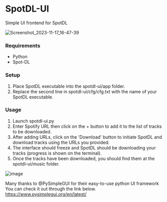 # SpotDL-UI
Simple UI frontend for SpotDL

![Screenshot_2023-11-17_16-47-39](https://github.com/splatert/spotdl-ui/assets/82643571/2efb916d-b7b6-4227-8953-82146289f220)


### Requirements
- Python
- Spot-DL

### Setup
1. Place SpotDL executable into the spotdl-ui/app folder.
2. Replace the second line in spotdl-ui/cfg/cfg.txt with the name of your SpotDL executable.



### Usage
1. Launch spotdl-ui.py
2. Enter Spotify URL then click on the + button to add it to the list of tracks to be downloaded.
3. After adding URLs, click on the 'Download' button to initiate SpotDL and download tracks using the URLs you provided.
4. The interface should freeze and SpotDL should be downloading your tracks (progress is shown on the terminal).
5. Once the tracks have been downloaded, you should find them at the spotdl-ui/music folder.


![image](https://github.com/splatert/spotdl-ui/assets/82643571/46574fc1-5a47-4d84-9b4f-f2636b978d1f)

Many thanks to @PySimpleGUI for their easy-to-use python UI framework
You can check it out through the link below.
https://www.pysimplegui.org/en/latest/
